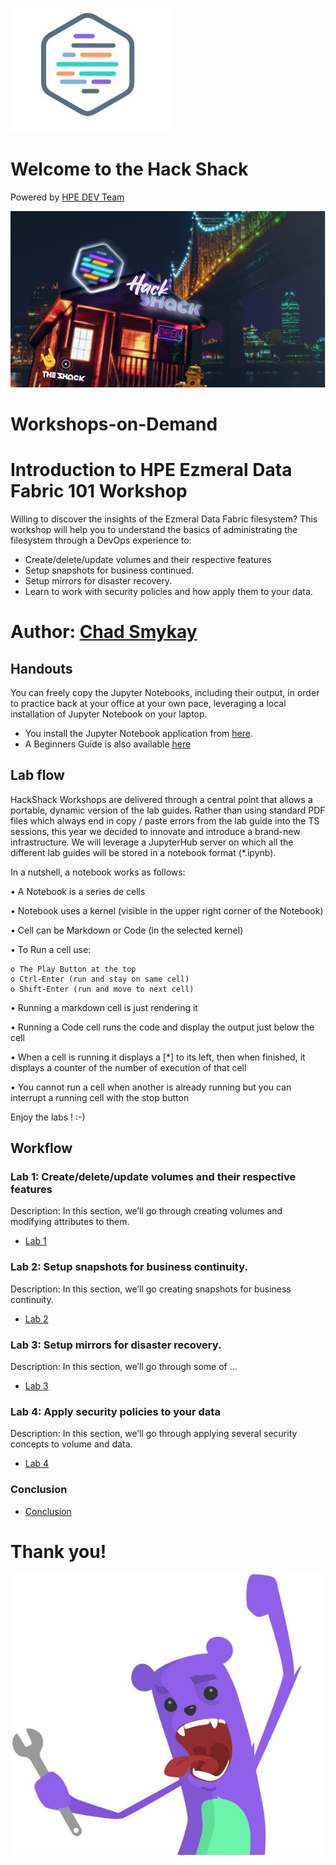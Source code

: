 ![HPEDEVlogo](Pictures/hpedevlogo-NB.JPG)                           

# Welcome to the Hack Shack
Powered by [HPE DEV Team](https://hpedev.io)

<p align="center">
  <img src="Pictures/hackshackdisco.png">                                                    
  
</p>

# Workshops-on-Demand

# Introduction to HPE Ezmeral Data Fabric 101 Workshop
Willing to discover the insights of the Ezmeral Data Fabric filesystem? This workshop will help you to understand the basics of administrating the filesystem through a DevOps experience to:

* Create/delete/update volumes and their respective features
* Setup snapshots for business continued.
* Setup mirrors for disaster recovery.
* Learn to work with security policies and how apply them to your data.


# Author: [Chad Smykay](mailto:chad.smykay@hpe.com)

## Handouts
You can freely copy the Jupyter Notebooks, including their output, in order to practice back at your office at your own pace, leveraging a local installation of Jupyter Notebook on your laptop.
- You install the Jupyter Notebook application from [here](https://jupyter.org/install). 
- A Beginners Guide is also available [here](https://jupyter-notebook-beginner-guide.readthedocs.io/en/latest/what_is_jupyter.html)


## Lab flow
HackShack Workshops are delivered through a central point that allows a portable, dynamic version of the lab guides. Rather than using standard PDF files which always end in copy / paste errors from the lab guide into the TS sessions, this year we decided to innovate and introduce a brand-new infrastructure. We will leverage a JupyterHub server on which all the different lab guides will be stored in a notebook format (*.ipynb).

In a nutshell, a notebook works as follows:

• A Notebook is a series de cells

• Notebook uses a kernel (visible in the upper right corner of the Notebook)

• Cell can be Markdown or Code (in the selected kernel)

• To Run a cell use:

    o The Play Button at the top
    o Ctrl-Enter (run and stay on same cell)
    o Shift-Enter (run and move to next cell)
    
• Running a markdown cell is just rendering it

• Running a Code cell runs the code and display the output just below the cell

• When a cell is running it displays a [*] to its left, then when finished, it displays a counter of the number of execution of that cell

• You cannot run a cell when another is already running but you can interrupt a running cell with the stop button

Enjoy the labs ! :-)


## Workflow

### Lab 1: Create/delete/update volumes and their respective features
Description: In this section, we’ll go through creating volumes and modifying attributes to them.
* [Lab 1](1-WKSHP-Create-Update-Delete.ipynb)

### Lab 2: Setup snapshots for business continuity.
Description: In this section, we’ll go creating snapshots for business continuity.
* [Lab 2](2-WKSHP-Snapshots.ipynb)

### Lab 3: Setup mirrors for disaster recovery.
Description: In this section, we’ll go through some of ...
* [Lab 3](3-WKSHP-Mirrors.ipynb)

### Lab 4: Apply security policies to your data
Description: In this section, we’ll go through applying several security concepts to volume and data.
* [Lab 4](4-WKSHP-App-Security-Policies.ipynb)

### Conclusion

* [Conclusion](5-WKSHP-Conclusion.ipynb)

# Thank you!
![grommet.JPG](Pictures/grommet.JPG)


```python

```


```python

```
